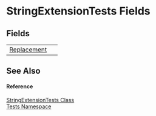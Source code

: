 # StringExtensionTests Fields




## Fields
<table>
<tr>
<td><a href="F_Tests_StringExtensionTests_Replacement.md">Replacement</a></td>
<td> </td></tr>
</table>

## See Also


#### Reference
<a href="T_Tests_StringExtensionTests.md">StringExtensionTests Class</a>  
<a href="N_Tests.md">Tests Namespace</a>  
